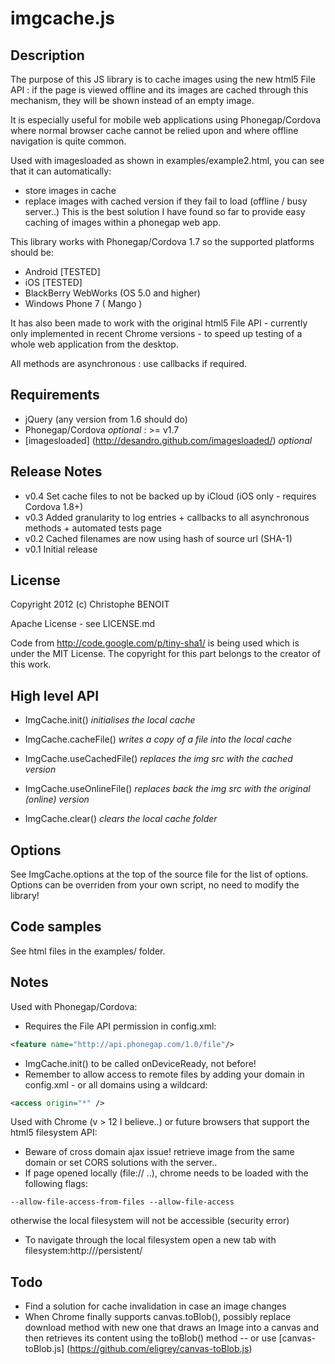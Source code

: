 imgcache.js
===========

Description
-----------
The purpose of this JS library is to cache images using the new html5 File API : if the page is viewed offline and its images are cached through this mechanism, they will be shown instead of an empty image.

It is especially useful for mobile web applications using Phonegap/Cordova where normal browser cache cannot be relied upon and where offline navigation is quite common.

Used with imagesloaded as shown in examples/example2.html, you can see that it can automatically:
* store images in cache
* replace images with cached version if they fail to load (offline / busy server..)
This is the best solution I have found so far to provide easy caching of images within a phonegap web app.

This library works with Phonegap/Cordova 1.7 so the supported platforms should be:
* Android [TESTED]
* iOS [TESTED]
* BlackBerry WebWorks (OS 5.0 and higher)
* Windows Phone 7 ( Mango )

It has also been made to work with the original html5 File API - currently only implemented in recent Chrome versions - to speed up testing of a whole web application from the desktop.

All methods are asynchronous : use callbacks if required.

Requirements
------------
* jQuery (any version from 1.6 should do)
* Phonegap/Cordova *optional* : >= v1.7
* [imagesloaded] (http://desandro.github.com/imagesloaded/) *optional*

Release Notes
-------------
* v0.4 Set cache files to not be backed up by iCloud (iOS only - requires Cordova 1.8+)
* v0.3 Added granularity to log entries + callbacks to all asynchronous methods + automated tests page
* v0.2 Cached filenames are now using hash of source url (SHA-1)
* v0.1 Initial release

License
-------
Copyright 2012 (c) Christophe BENOIT

Apache License - see LICENSE.md

Code from http://code.google.com/p/tiny-sha1/ is being used which is under the MIT License.
The copyright for this part belongs to the creator of this work.

High level API
--------------
* ImgCache.init() *initialises the local cache*
* ImgCache.cacheFile() *writes a copy of a file into the local cache*
* ImgCache.useCachedFile() *replaces the img src with the cached version*
* ImgCache.useOnlineFile() *replaces back the img src with the original (online) version*

* ImgCache.clear() *clears the local cache folder*

Options
-------
See ImgCache.options at the top of the source file for the list of options.
Options can be overriden from your own script, no need to modify the library!

Code samples
------------
See html files in the examples/ folder.

Notes
-----
Used with Phonegap/Cordova:
* Requires the File API permission in config.xml:
```xml
<feature name="http://api.phonegap.com/1.0/file"/>
```
* ImgCache.init() to be called onDeviceReady, not before!
* Remember to allow access to remote files by adding your domain in config.xml - or all domains using a wildcard:
```xml
<access origin="*" />
```

Used with Chrome (v > 12 I believe..) or future browsers that support the html5 filesystem API:
* Beware of cross domain ajax issue! retrieve image from the same domain or set CORS solutions with the server..
* If page opened locally (file:// ..), chrome needs to be loaded with the following flags:
```
--allow-file-access-from-files --allow-file-access
```
otherwise the local filesystem will not be accessible (security error)
* To navigate through the local filesystem open a new tab with filesystem:http://<sitedomain>/persistent/

Todo
----
* Find a solution for cache invalidation in case an image changes
* When Chrome finally supports canvas.toBlob(), possibly replace download method with new one that draws an Image into a canvas and then retrieves its content using the toBlob() method -- or use [canvas-toBlob.js] (https://github.com/eligrey/canvas-toBlob.js)
